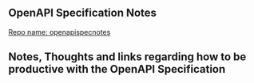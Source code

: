 ## OpenAPI Specification Notes
[Repo name: openapispecnotes](https://github.com/iggym/openapispecnotes)

 Notes, Thoughts and links regarding how to be productive with the OpenAPI Specification
---

